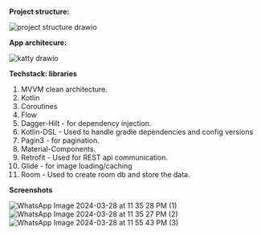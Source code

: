 **Project structure:**

  ![project structure drawio](https://github.com/Shubhamsdr3/katty/assets/17290386/90eb5e64-dbfd-4fa5-bf40-0ba421aff88c)


**App architecure:**

![katty drawio](https://github.com/Shubhamsdr3/katty/assets/17290386/b047f334-203c-4ef6-a954-4df04434a851)

**Techstack: libraries**
1. MVVM clean architecture.
2. Kotlin
3. Coroutines
4. Flow 
5. Dagger-Hilt - for dependency injection.
6. Kotlin-DSL - Used to handle gradle dependencies and config versions
7. Pagin3 - for pagination.
8. Material-Components.
9. Retrofit - Used for REST api communication.
10. Glide - for image loading/caching
11. Room - Used to create room db and store the data.

**Screenshots**

![WhatsApp Image 2024-03-28 at 11 35 28 PM (1)](https://github.com/Shubhamsdr3/katty/assets/17290386/ce8dedb4-d488-4d55-99ce-a694a0c22192)
![WhatsApp Image 2024-03-28 at 11 35 27 PM (2) ](https://github.com/Shubhamsdr3/katty/assets/17290386/6a0c0ab8-32a6-4152-9279-856a7ec44396)
![WhatsApp Image 2024-03-28 at 11 55 43 PM (3)](https://github.com/Shubhamsdr3/katty/assets/17290386/8185a53c-f7ba-4c2a-88d4-294ecb70d2a7)

